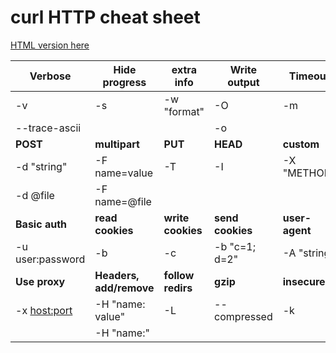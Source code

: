 # curl HTTP cheat sheet

[HTML version here](https://curl.github.io/curl-cheat-sheet/http-sheet.html)

| Verbose              | Hide progress           | extra info        | Write output     | Timeout
|----------------------|-------------------------|-------------------|------------------|--------------
| -v                   | -s                      | -w "format"       | -O               | -m <secs>
| --trace-ascii <file> |                         |                   | -o <file>        |
| **POST**             | **multipart**           | **PUT**           | **HEAD**         | **custom**
| -d "string"          | -F name=value           | -T <file>         | -I               | -X "METHOD"
| -d @file             | -F name=@file           |                   |                  |
| **Basic auth**       | **read cookies**        | **write cookies** | **send cookies** | **user-agent**
| -u user:password     | -b <file>               | -c <file>         | -b "c=1; d=2"    | -A "string"
| **Use proxy**        | **Headers, add/remove** | **follow redirs** | **gzip**         | **insecure**
| -x <host:port>       | -H "name: value"        | -L                | --compressed     | -k
|                      | -H "name:"              |                   |                  |
